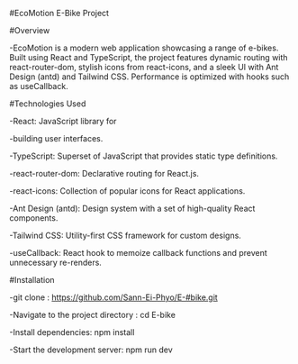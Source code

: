 #EcoMotion E-Bike Project

#Overview

-EcoMotion is a modern web application showcasing a range of e-bikes. Built using React and TypeScript, the project features dynamic routing with react-router-dom, stylish icons from react-icons, and a sleek UI with Ant Design (antd) and Tailwind CSS. Performance is optimized with hooks such as useCallback.


#Technologies Used

-React: JavaScript library for 

-building user interfaces.

-TypeScript: Superset of JavaScript
that provides static type definitions.

-react-router-dom: Declarative routing for React.js.

-react-icons: Collection of popular icons for React applications.

-Ant Design (antd): Design system with a set of high-quality React components.

-Tailwind CSS: Utility-first CSS 
framework for custom designs.

-useCallback: React hook to memoize callback functions and prevent unnecessary re-renders.


#Installation


-git clone : https://github.com/Sann-Ei-Phyo/E-#bike.git

-Navigate to the project directory : cd E-bike

-Install dependencies: npm install


-Start the development server: npm run dev

